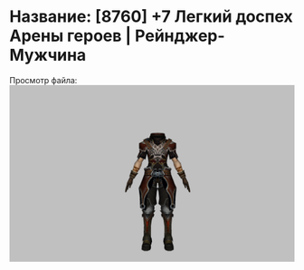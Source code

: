 # Название: [8760] +7 Легкий доспех Арены героев | Рейнджер-Мужчина

Просмотр файла:
![p020031.png](p020031.png)